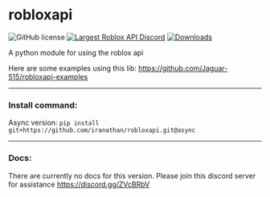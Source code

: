 # robloxapi

![GitHub license](https://img.shields.io/badge/license-MIT-blue.svg)
[![Largest Roblox API Discord](https://img.shields.io/discord/332692436478590986.svg?style=popout)](https://discord.gg/ZVcBRbV)
[![Downloads](http://pepy.tech/badge/robloxapi)](http://pepy.tech/project/robloxapi)

A python module for using the roblox api

Here are some examples using this lib: https://github.com/Jaguar-515/robloxapi-examples

***

### Install command:
Async version: `pip install git+https://github.com/iranathan/robloxapi.git@async`

***

### Docs:

There are currently no docs for this version. Please join this discord server for assistance https://discord.gg/ZVcBRbV



